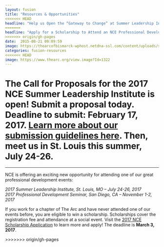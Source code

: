 ```yaml
---
layout: fusion
title: "Resources & Opportunities"
<<<<<<< HEAD
headline: "Help us Open the “Gateway to Change” at Summer Leadership Institute 2017!"
=======
headline: "Apply for a Scholarship to Attend an NCE Professional Development Event!"
>>>>>>> origin/gh-pages
date:  2015-08-21 09:09:59
image: https://thearcofbismarck-wphost.netdna-ssl.com/content/uploads/sites/4/2015/10/CarDonaton_Button_chapters.jpg
categories: fusion-resources
<<<<<<< HEAD
image: https://www.thearc.org/view.image?Id=1322
---
```

The Call for Proposals for the 2017 NCE Summer Leadership Institute is open! Submit a proposal today. Deadline to submit: February 17, 2017. <a href="http://nce-sli.org/call-for-proposals/">Learn more about our submission guidelines here</a>. Then, meet us in St. Louis this summer, July 24-26.
=======

---
<p>NCE is offering an exciting new opportunity for attending one of our great professional development events:</p>
<p><em>2017 Summer Leadership Institute, St. Louis, MO – July 24-26, 2017<br />
2017 Professional Development Seminar, San Diego, CA – November 1-2, 2017</em></p>
<p>If you work for a chapter of The Arc and have never attended one of our events before, you are eligible to win a scholarship. Scholarships cover the registration fee and attendance at a social event. Visit the <a href="https://fs16.formsite.com/u024508129ncearc/form261/index.html?1484843450553">2017 NCE Scholarship Application</a> to learn more and apply! The deadline is <strong>March 3, 2017</strong>.</p>
>>>>>>> origin/gh-pages
